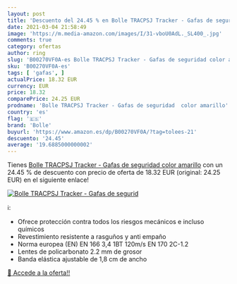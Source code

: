 ```yaml
---
layout: post
title: 'Descuento del 24.45 % en Bolle TRACPSJ Tracker - Gafas de segurid'
date: 2021-03-04 21:58:49
image: 'https://m.media-amazon.com/images/I/31-vboU0AdL._SL400_.jpg'
comments: true
category: ofertas
author: ring
slug: 'B00270VF0A-es Bolle TRACPSJ Tracker - Gafas de seguridad color amarillo'
sku: 'B00270VF0A-es'
tags: [ 'gafas', ]
actualPrice: 18.32 EUR
currency: EUR
price: 18.32
comparePrice: 24.25 EUR
prodname: 'Bolle TRACPSJ Tracker - Gafas de seguridad  color amarillo'
country: 'es'
flag: '🇪🇸'
brand: 'Bolle'
buyurl: 'https://www.amazon.es/dp/B00270VF0A/?tag=tolees-21'
descuento: '24.45'
average: '19.6885000000002'
---
```


Tienes [Bolle TRACPSJ Tracker - Gafas de seguridad  color amarillo](https://www.amazon.es/dp/B00270VF0A/?tag=tolees-21) con un 24.45 % de descuento con precio de oferta de 18.32 EUR (original: 24.25 EUR) en el siguiente enlace!

[![Bolle TRACPSJ Tracker - Gafas de segurid](https://m.media-amazon.com/images/I/31-vboU0AdL._SL400_.jpg)](https://www.amazon.es/dp/B00270VF0A/?tag=tolees-21)

ℹ️:

- Ofrece protección contra todos los riesgos mecánicos e incluso químicos
- Revestimiento resistente a rasguños y anti empaño
- Norma europea (EN) EN 166 3,4 1BT 120m/s EN 170 2C-1.2
- Lentes de policarbonato 2.2 mm de grosor
- Banda elástica ajustable de 1,8 cm de ancho

[🛒 Accede a la oferta!!](https://www.amazon.es/dp/B00270VF0A/?tag=tolees-21)
